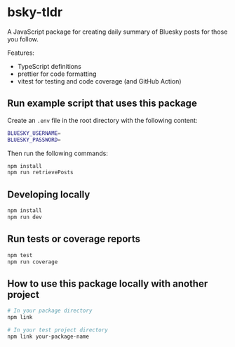 # bsky-tldr

A JavaScript package for creating daily summary of Bluesky posts for those you follow.

Features:

- TypeScript definitions
- prettier for code formatting
- vitest for testing and code coverage (and GitHub Action)

## Run example script that uses this package

Create an `.env` file in the root directory with the following content:

```bash
BLUESKY_USERNAME=
BLUESKY_PASSWORD=
```

Then run the following commands:

```bash
npm install
npm run retrievePosts
```

## Developing locally

```bash
npm install
npm run dev
```

## Run tests or coverage reports

```bash
npm test
npm run coverage
```

## How to use this package locally with another project

```bash
# In your package directory
npm link

# In your test project directory
npm link your-package-name
```
